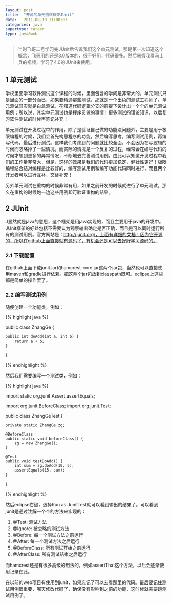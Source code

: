 ```yaml
---
layout: post
title:  "开源的单元测试框架JUnit"
date:   2011-08-10 11:00:03
categories: java
supertype: career
type: java&web
---
```


>当时飞哥二号学习完JUnit后告诉我们这个单元测试，那是第一次知道这个概念，飞哥用的还是3.0版本的，很不好用，代码很多。然后暑假我看马士兵的视频，学习了4.0的JUnit来使用。

## 1 单元测试

学校里面学习软件测试这个课程的时候，里面包含的学问是非常大的，单元测试只是里面的一部分而已，如果要精通那些测试，那就是一个出色的测试工程师了。单元测试其实就是白盒测试，在知道代码逻辑分支的前提下设计出一个个的单元测试用例；所以说，其实单元测试也是程序员做的事情！更多测试的理论知识，以后复习软件测试的时候再笔记补充！

单元测试在开发过程中的作用，除了是验证自己做的功能没问题外，主要是用于极限编程的时候，我们会首先构思程序的功能，然后编写思考，编写测试用例，再编写代码，最后进行测试。这样我们考虑到的问题就比较全面，不会因为在写逻辑的时候而忽略掉了一些情况，而实际的情况是一个反复的过程，经常会在编写代码的时候才想到更多的异常情况，不断地去完善测试用例。由此可以知道开发过程中我们的工作量非常大，但是，这样的效果是我们的代码更加稳定，健壮性更好！极限编程结合结对编程是比较好的，编写测试用例和编写功能代码同时进行，而且两个开发者可以进行互补，交替补充！

另外单元测试在重构的时候非常有用，如果之前开发的时候就进行了单元测试，那么在重构的时候跑一边这些用例即可验证重构的结果。

## 2 JUnit

J显然就是java的意思，这个框架是用java实现的，而且主要用于java的开发中。JUnit框架的好处包括不需要认为观察输出确定是否正确，而且是可以同时运行所有的测试用例。官方网站是：http://junit.org/，上面有详细的文档！因为它开源的，所以在github上面直接就有源码了，有机会还是可以去好好学习源码的。

### 2.1 下载配置

在github上面下载junit.jar和hamcrest-core.jar这两个jar包，当然也可以直接使用maven和gradle进行依赖。把这两个jar包放到classpath既可。eclipse上这些都是简单的操作罢了。

### 2.2 编写测试用例

随便创建一个功能类，例如：

{% highlight java %}

public class ZhangGe {

	public int doAdd(int a, int b) {
		return a + b;
	}
}

{% endhighlight %}

然后我们需要编写一个测试类，例如：

{% highlight java %}

import static org.junit.Assert.assertEquals;

import org.junit.BeforeClass;
import org.junit.Test;

public class ZhangGeTest {
	
	private static ZhangGe zg;
	
	@BeforeClass
	public static void beforeClass() {
		zg = new ZhangGe();
	}

	@Test
	public void testDoAdd() {
		int sum = zg.doAdd(10, 5);
		assertEquals(15, sum);
	}
}

{% endhighlight %}

然后eclipse右键，选择Run as JunitTest就可以看到输出的结果了。可以看到junit是通过注解一个个的方法来实现的：

1.	@Test: 测试方法
2.	@Ignore: 被忽略的测试方法
3.	@Before: 每一个测试方法之前运行
4.	@After: 每一个测试方法之后运行
5.	@BeforeClass: 所有测试开始之前运行
6.	@AfterClass: 所有测试结束之后运行

而hamcrest还是有很多高级的用法的，例如assertThat这个方法，以后会逐渐使用记录在此。

在以前的web项目有使用到junit，如果忘记了可以去看那里的代码。最后要记住测试用例很重要，哪天修改代码了，确保没有影响到之前的功能，这时候就需要跑测试用例了。